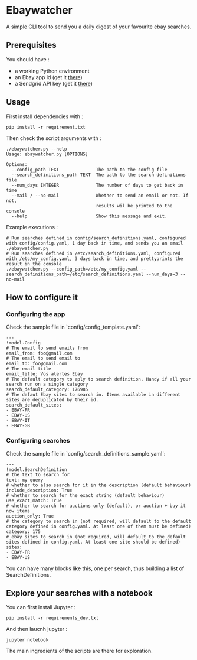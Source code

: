 # Ebaywatcher

A simple CLI tool to send you a daily digest of your favourite ebay searches.

## Prerequisites

You should have : 
- a working Python environment
- an Ebay app id (get it [there](https://developer.ebay.com/))
- a Sendgrid API key (get it [there](https://app.sendgrid.com/)) 

## Usage

First install dependencies with : 

```
pip install -r requirement.txt
```

Then check the script arguments with : 

```
./ebaywatcher.py --help
Usage: ebaywatcher.py [OPTIONS]

Options:
  --config_path TEXT              The path to the config file
  --search_definitions_path TEXT  The path to the search definitions file
  --num_days INTEGER              The number of days to get back in time
  --mail / --no-mail              Whether to send an email or not. If not,
                                  results wil be printed to the console
  --help                          Show this message and exit.

```

Example executions : 

```
# Run searches defined in config/search_definitions.yaml, configured with config/config.yaml, 1 day back in time, and sends you an email
./ebaywatcher.py
# Run searches defined in /etc/search_definitions.yaml, configured with /etc/my_config.yaml, 3 days back in time, and prettyprints the result in the console
./ebaywatcher.py --config_path=/etc/my_config.yaml --search_definitions_path=/etc/search_definitions.yaml --num_days=3 --no-mail
```

## How to configure it

### Configuring the app

Check the sample file in `config/config_template.yaml':

```
---
!model.Config
# The email to send emails from
email_from: foo@gmail.com
# The email to send email to
email_to: foo@gmail.com
# The email title
email_title: Vos alertes Ebay
# The default category to aply to search definition. Handy if all your search run on a single category
search_default_category: 176985
# The defaut Ebay sites to search in. Items available in different sites are deduplicated by their id. 
search_default_sites:
- EBAY-FR
- EBAY-US
- EBAY-IT
- EBAY-GB
```

### Configuring searches 

Check the sample file in `config/search_definitions_sample.yaml':

```
---
!model.SearchDefinition
# the text to search for
text: my query
# whether to also search for it in the description (default behaviour)
include_description: True
# whether to search for the exact string (default behaviour)
use_exact_match: True
# whether to search for auctions only (default), or auction + buy it now items
auction_only: True
# the category to search in (not required, will default to the default category defined in config.yaml. At least one of them must be defined)
category: 175
# ebay sites to search in (not required, will default to the default sites defined in config.yaml. At least one site should be defined)
sites:
- EBAY-FR
- EBAY-US
```

You can have many blocks like this, one per search, thus building a list of SearchDefinitions.

## Explore your searches with a notebook

You can first install Jupyter : 

```
pip install -r requirements_dev.txt
```

And then laucnh jupyter : 

```
jupyter notebook
```

The main ingredients of the scripts are there for exploration.

